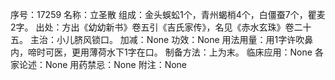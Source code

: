 序号：17259
名称：立圣散
组成：金头蜈蚣1个，青州蝎梢4个，白僵蚕7个，瞿麦2字。
出处：方出《幼幼新书》卷五引《吉氏家传》，名见《赤水玄珠》卷二十五。
主治：小儿脐风锁口。
加减：None
功效：None
用法用量：用1字许吹鼻内，啼时可医，更用薄荷水下1字在口。
制备方法：上为末。
临床应用：None
各家论述：None
用药禁忌：None
附注：None

